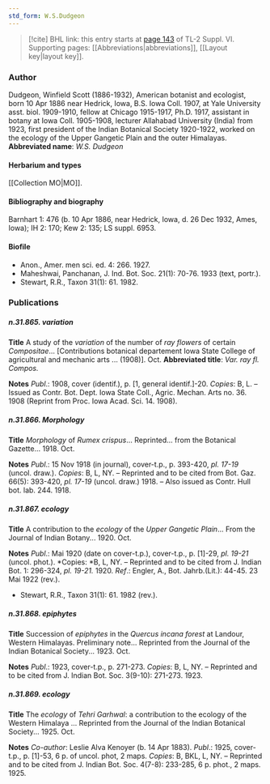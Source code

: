 ```yaml
---
std_form: W.S.Dudgeon
---
```


> [!cite] BHL link: this entry starts at [page 143](https://www.biodiversitylibrary.org/page/33260131) of TL-2 Suppl. VI.
> Supporting pages: [[Abbreviations|abbreviations]], [[Layout key|layout key]].

### Author

Dudgeon, Winfield Scott (1886-1932), American botanist and ecologist, born 10 Apr 1886 near Hedrick, Iowa, B.S. Iowa Coll. 1907, at Yale University asst. biol. 1909-1910, fellow at Chicago 1915-1917, Ph.D. 1917, assistant in botany at Iowa Coll. 1905-1908, lecturer Allahabad University (India) from 1923, first president of the Indian Botanical Society 1920-1922, worked on the ecology of the Upper Gangetic Plain and the outer Himalayas. 
**Abbreviated name**: *W.S. Dudgeon*

#### Herbarium and types

[[Collection MO|MO]].

#### Bibliography and biography

Barnhart 1: 476 (b. 10 Apr 1886, near Hedrick, Iowa, d. 26 Dec 1932, Ames, Iowa); IH 2: 170; Kew 2: 135; LS suppl. 6953.

#### Biofile

- Anon., Amer. men sci. ed. 4: 266. 1927.
- Maheshwai, Panchanan, J. Ind. Bot. Soc. 21(1): 70-76. 1933 (text, portr.).
- Stewart, R.R., Taxon 31(1): 61. 1982.

### Publications

##### n.31.865. variation

**Title**
A study of the *variation* of the number of *ray flowers* of certain *Compositae*... \[Contributions botanical departement Iowa State College of agricultural and mechanic arts ... (1908)\]. Oct.
**Abbreviated title**: *Var. ray fl. Compos.*

**Notes**
*Publ*.: 1908, cover (identif.), p. \[1, general identif.\]-20. *Copies*: B, L. – Issued as Contr. Bot. Dept. Iowa State Coll., Agric. Mechan. Arts no. 36. 1908 (Reprint from Proc. Iowa Acad. Sci. 14. 1908).

##### n.31.866. Morphology

**Title**
*Morphology* of *Rumex crispus*... Reprinted... from the Botanical Gazette... 1918. Oct.

**Notes**
*Publ*.: 15 Nov 1918 (in journal), cover-t.p., p. 393-420, *pl. 17-19* (uncol. draw.). *Copies*: B, L, NY. – Reprinted and to be cited from Bot. Gaz. 66(5): 393-420, *pl. 17-19* (uncol. draw.) 1918. – Also issued as Contr. Hull bot. lab. 244. 1918.

##### n.31.867. ecology

**Title**
A contribution to the *ecology* of the *Upper Gangetic Plain*... From the Journal of Indian Botany... 1920. Oct.

**Notes**
*Publ*.: Mai 1920 (date on cover-t.p.), cover-t.p., p. \[1\]-29, *pl. 19-21* (uncol. phot.). *Copies: *B, L, NY. – Reprinted and to be cited from J. Indian Bot. 1: 296-324, *pl. 19-21.* 1920.
*Ref*.: Engler, A., Bot. Jahrb.(Lit.): 44-45. 23 Mai 1922 (rev.).
- Stewart, R.R., Taxon 31(1): 61. 1982 (rev.).

##### n.31.868. epiphytes

**Title**
Succession of *epiphytes* in the *Quercus incana forest* at Landour, Western Himalayas. Preliminary note... Reprinted from the Journal of the Indian Botanical Society... 1923. Oct.

**Notes**
*Publ*.: 1923, cover-t.p., p. 271-273. *Copies*: B, L, NY. – Reprinted and to be cited from J. Indian Bot. Soc. 3(9-10): 271-273. 1923.

##### n.31.869. ecology

**Title**
The *ecology* of *Tehri Garhwal*: a contribution to the ecology of the Western Himalaya ... Reprinted from the Journal of the Indian Botanical Society... 1925. Oct.

**Notes**
*Co-author*: Leslie Alva Kenoyer (b. 14 Apr 1883).
*Publ*.: 1925, cover-t.p., p. \[1\]-53, 6 p. of uncol. phot, 2 maps. *Copies*: B, BKL, L, NY. – Reprinted and to be cited from J. Indian Bot. Soc. 4(7-8): 233-285, 6 p. phot., 2 maps. 1925.

